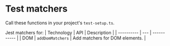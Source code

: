 # Test matchers

Call these functions in your project's `test-setup.ts`.

Jest matchers for:
| Technology | API | Description |
| ---------- | --- | ----------- |
| DOM | `addDomMatchers` | Add matchers for DOM elements. |
